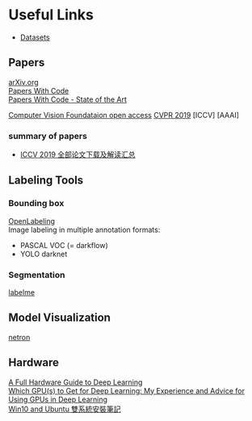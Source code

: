 # Useful Links

* [Datasets](links/datasets.md)

## Papers
[arXiv.org](https://arxiv.org/)  
[Papers With Code](https://paperswithcode.com)  
[Papers With Code - State of the Art](https://paperswithcode.com/sota)  


[Computer Vision Foundataion open access](http://openaccess.thecvf.com/menu.py)
[CVPR 2019](http://openaccess.thecvf.com/CVPR2019.py)
[ICCV]
[AAAI]

### summary of papers
* [ICCV 2019 全部论文下载及解读汇总](http://bbs.cvmart.net/topics/447/iccv2019)

## Labeling Tools
### Bounding box
[OpenLabeling](https://github.com/Cartucho/OpenLabeling)  
Image labeling in multiple annotation formats:
* PASCAL VOC (= darkflow)
* YOLO darknet  
### Segmentation
[labelme](https://github.com/wkentaro/labelme)

## Model Visualization
[netron](https://lutzroeder.github.io/netron/)

## Hardware
[A Full Hardware Guide to Deep Learning](https://timdettmers.com/2018/12/16/deep-learning-hardware-guide/)  
[Which GPU(s) to Get for Deep Learning: My Experience and Advice for Using GPUs in Deep Learning](https://timdettmers.com/2019/04/03/which-gpu-for-deep-learning/)  
[Win10 and Ubuntu 雙系統安裝筆記](https://medium.com/caesars-study-review-on-web-development/win10-and-ubuntu-%E9%9B%99%E7%B3%BB%E7%B5%B1%E5%AE%89%E8%A3%9D%E7%AD%86%E8%A8%98-bc824bef7fb4)

